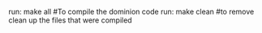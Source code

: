 run: make all #To compile the dominion code
run: make clean #to remove clean up the files that were compiled
